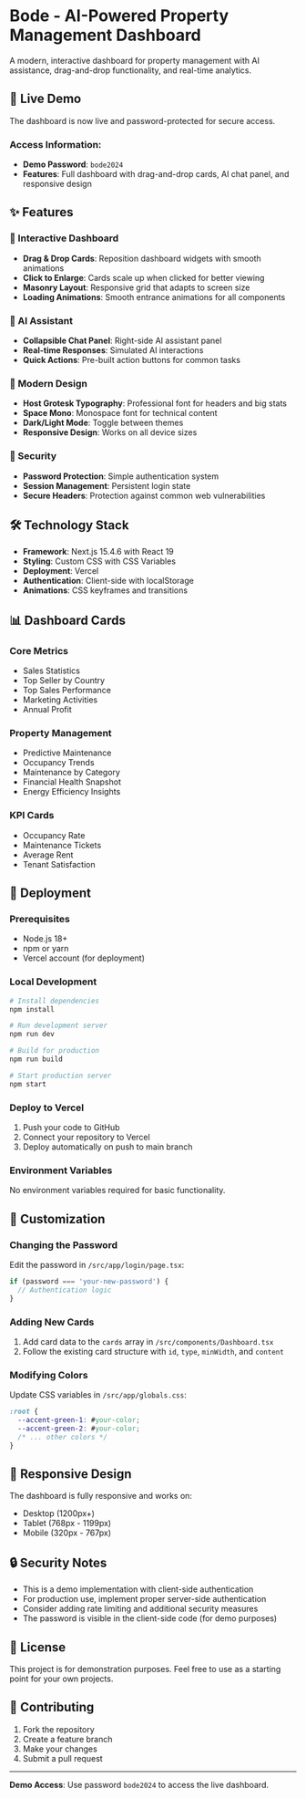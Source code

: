 # Bode - AI-Powered Property Management Dashboard

A modern, interactive dashboard for property management with AI assistance, drag-and-drop functionality, and real-time analytics.

## 🚀 Live Demo

The dashboard is now live and password-protected for secure access.

### Access Information:
- **Demo Password**: `bode2024`
- **Features**: Full dashboard with drag-and-drop cards, AI chat panel, and responsive design

## ✨ Features

### 🎯 Interactive Dashboard
- **Drag & Drop Cards**: Reposition dashboard widgets with smooth animations
- **Click to Enlarge**: Cards scale up when clicked for better viewing
- **Masonry Layout**: Responsive grid that adapts to screen size
- **Loading Animations**: Smooth entrance animations for all components

### 🤖 AI Assistant
- **Collapsible Chat Panel**: Right-side AI assistant panel
- **Real-time Responses**: Simulated AI interactions
- **Quick Actions**: Pre-built action buttons for common tasks

### 🎨 Modern Design
- **Host Grotesk Typography**: Professional font for headers and big stats
- **Space Mono**: Monospace font for technical content
- **Dark/Light Mode**: Toggle between themes
- **Responsive Design**: Works on all device sizes

### 🔐 Security
- **Password Protection**: Simple authentication system
- **Session Management**: Persistent login state
- **Secure Headers**: Protection against common web vulnerabilities

## 🛠️ Technology Stack

- **Framework**: Next.js 15.4.6 with React 19
- **Styling**: Custom CSS with CSS Variables
- **Deployment**: Vercel
- **Authentication**: Client-side with localStorage
- **Animations**: CSS keyframes and transitions

## 📊 Dashboard Cards

### Core Metrics
- Sales Statistics
- Top Seller by Country
- Top Sales Performance
- Marketing Activities
- Annual Profit

### Property Management
- Predictive Maintenance
- Occupancy Trends
- Maintenance by Category
- Financial Health Snapshot
- Energy Efficiency Insights

### KPI Cards
- Occupancy Rate
- Maintenance Tickets
- Average Rent
- Tenant Satisfaction

## 🚀 Deployment

### Prerequisites
- Node.js 18+ 
- npm or yarn
- Vercel account (for deployment)

### Local Development
```bash
# Install dependencies
npm install

# Run development server
npm run dev

# Build for production
npm run build

# Start production server
npm start
```

### Deploy to Vercel
1. Push your code to GitHub
2. Connect your repository to Vercel
3. Deploy automatically on push to main branch

### Environment Variables
No environment variables required for basic functionality.

## 🔧 Customization

### Changing the Password
Edit the password in `/src/app/login/page.tsx`:
```typescript
if (password === 'your-new-password') {
  // Authentication logic
}
```

### Adding New Cards
1. Add card data to the `cards` array in `/src/components/Dashboard.tsx`
2. Follow the existing card structure with `id`, `type`, `minWidth`, and `content`

### Modifying Colors
Update CSS variables in `/src/app/globals.css`:
```css
:root {
  --accent-green-1: #your-color;
  --accent-green-2: #your-color;
  /* ... other colors */
}
```

## 📱 Responsive Design

The dashboard is fully responsive and works on:
- Desktop (1200px+)
- Tablet (768px - 1199px)
- Mobile (320px - 767px)

## 🔒 Security Notes

- This is a demo implementation with client-side authentication
- For production use, implement proper server-side authentication
- Consider adding rate limiting and additional security measures
- The password is visible in the client-side code (for demo purposes)

## 📄 License

This project is for demonstration purposes. Feel free to use as a starting point for your own projects.

## 🤝 Contributing

1. Fork the repository
2. Create a feature branch
3. Make your changes
4. Submit a pull request

---

**Demo Access**: Use password `bode2024` to access the live dashboard.
